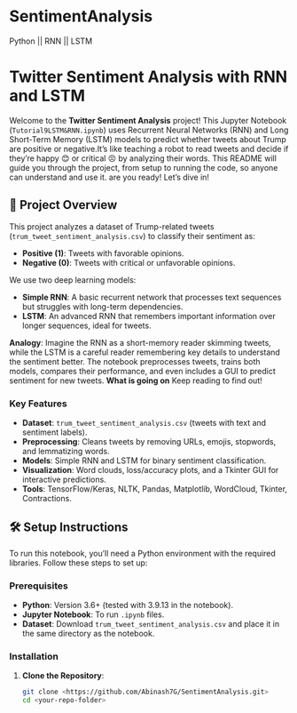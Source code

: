# SentimentAnalysis
Python || RNN || LSTM
# Twitter Sentiment Analysis with RNN and LSTM

Welcome to the **Twitter Sentiment Analysis** project! This Jupyter Notebook (`Tutorial9LSTM&RNN.ipynb`) uses Recurrent Neural Networks (RNN) and Long Short-Term Memory (LSTM) models to predict whether tweets about Trump are positive or negative.It’s like teaching a robot to read tweets and decide if they’re happy 😊 or critical 😣 by analyzing their words. This README will guide you through the project, from setup to running the code, so anyone can understand and use it. are you ready! Let’s dive in!

## 📖 Project Overview

This project analyzes a dataset of Trump-related tweets (`trum_tweet_sentiment_analysis.csv`) to classify their sentiment as:
- **Positive (1)**: Tweets with favorable opinions.
- **Negative (0)**: Tweets with critical or unfavorable opinions.

We use two deep learning models:
- **Simple RNN**: A basic recurrent network that processes text sequences but struggles with long-term dependencies.
- **LSTM**: An advanced RNN that remembers important information over longer sequences, ideal for tweets.

**Analogy**: Imagine the RNN as a short-memory reader skimming tweets, while the LSTM is a careful reader remembering key details to understand the sentiment better. The notebook preprocesses tweets, trains both models, compares their performance, and even includes a GUI to predict sentiment for new tweets. **What is going on** Keep reading to find out!

### Key Features
- **Dataset**: `trum_tweet_sentiment_analysis.csv` (tweets with text and sentiment labels).
- **Preprocessing**: Cleans tweets by removing URLs, emojis, stopwords, and lemmatizing words.
- **Models**: Simple RNN and LSTM for binary sentiment classification.
- **Visualization**: Word clouds, loss/accuracy plots, and a Tkinter GUI for interactive predictions.
- **Tools**: TensorFlow/Keras, NLTK, Pandas, Matplotlib, WordCloud, Tkinter, Contractions.

## 🛠️ Setup Instructions

To run this notebook, you’ll need a Python environment with the required libraries. Follow these steps to set up:

### Prerequisites
- **Python**: Version 3.6+ (tested with 3.9.13 in the notebook).
- **Jupyter Notebook**: To run `.ipynb` files.
- **Dataset**: Download `trum_tweet_sentiment_analysis.csv` and place it in the same directory as the notebook.

### Installation
1. **Clone the Repository**:
   ```bash
   git clone <https://github.com/Abinash7G/SentimentAnalysis.git>
   cd <your-repo-folder>
